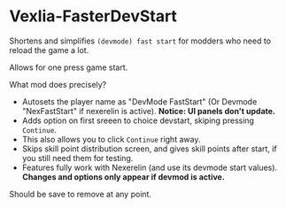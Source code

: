 # Vexlia-FasterDevStart

Shortens and simplifies `(devmode) fast start` for modders who need to reload the game a lot. 

Allows for one press game start.

What mod does precisely?

- Autosets the player name as "DevMode FastStart" (Or Devmode "NexFastStart" if nexerelin is active). **Notice: UI panels don't update.**
- Adds option on first sreeen to choice devstart, skiping pressing `Continue`.
- This also allows you to click `Continue` right away. 
- Skips skill point distribution screen, and gives skill points after start, if you still need them for testing.
- Features fully work with Nexerelin (and use its devmode start values). 
**Changes and options only appear if devmod is active.**



Should be save to remove at any point.
